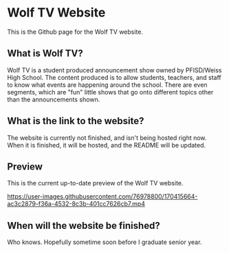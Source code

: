 # Wolf TV Website

This is the Github page for the Wolf TV website.

## What is Wolf TV?

Wolf TV is a student produced announcement show owned by PFISD/Weiss High School. The content produced is to allow students, teachers, and staff to know what events are happening around the school. There are even segments, which are "fun" little shows that go onto different topics other than the announcements shown.

## What is the link to the website?

The website is currently not finished, and isn't being hosted right now. When it is finished, it will be hosted, and the README will be updated.

## Preview

This is the current up-to-date preview of the Wolf TV website.

https://user-images.githubusercontent.com/76978800/170415664-ac3c2879-f36a-4532-8c3b-401cc7626cb7.mp4

## When will the website be finished?

Who knows. Hopefully sometime soon before I graduate senior year.
